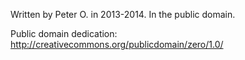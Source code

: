 Written by Peter O. in 2013-2014.  In the public domain.

Public domain dedication: http://creativecommons.org/publicdomain/zero/1.0/